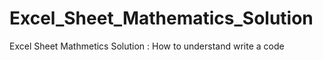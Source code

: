 # Excel_Sheet_Mathematics_Solution
Excel Sheet Mathmetics Solution : How to understand write a code 
